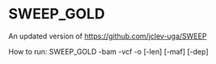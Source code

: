 # SWEEP_GOLD
An updated version of https://github.com/jclev-uga/SWEEP

How to run:
SWEEP_GOLD -bam -vcf -o [-len] [-maf] [-dep]
